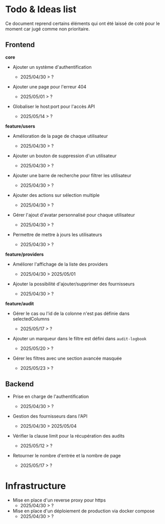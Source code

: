 # Todo & Ideas list

Ce document reprend certains éléments qui ont été laissé de coté pour le moment car jugé comme non prioritaire.

## Frontend
**core**
* Ajouter un système d'authentification
    - 2025/04/30 > ?

* Ajouter une page pour l'erreur 404
    - 2025/05/01 > ?

* Globaliser le host:port pour l'accès API
    - 2025/05/14 > ?

**feature/users**

* Amélioration de la page de chaque utilisateur
    - 2025/04/30 > ?

* Ajouter un bouton de suppression d'un utilisateur
    - 2025/04/30 > ?

* Ajouter une barre de recherche pour filtrer les utilisateur
    - 2025/04/30 > ?

* Ajouter des actions sur sélection multiple
    - 2025/04/30 > ?

* Gérer l'ajout d'avatar personnalisé pour chaque utilisateur
    - 2025/04/30 > ?

* Permettre de mettre à jours les utilisateurs
    - 2025/04/30 > ?

**feature/providers**

* Améliorer l'affichage de la liste des providers
    - 2025/04/30 > 2025/05/01

* Ajouter la possibilité d'ajouter/supprimer des fournisseurs 
    - 2025/04/30 > ?

**feature/audit**

* Gérer le cas ou l'id de la colonne n'est pas définie dans selectedColumns
    - 2025/05/17 > ?

* Ajouter un marqueur dans le filtre est défini dans `audit-logbook`
    - 2025/05/20 > ?

* Gérer les filtres avec une section avancée masquée
    - 2025/05/23 > ?

## Backend

* Prise en charge de l'authentification
    - 2025/04/30 > ?

* Gestion des fournisseurs dans l'API
    - 2025/04/30 > 2025/05/04

* Vérifier la clause limit pour la récupération des audits
    - 2025/05/12 > ?

* Retourner le nombre d'entrée et la nombre de page
    - 2025/05/17 > ?

# Infrastructure
* Mise en place d'un reverse proxy pour https
    - 2025/04/30 > ?
* Mise en place d'un déploiement de production via docker compose
    - 2025/04/30 > ?
